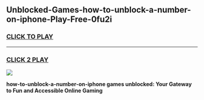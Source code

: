 
## Unblocked-Games-how-to-unblock-a-number-on-iphone-Play-Free-0fu2i
<h3>
<a href="https://premium76.site?title=how-to-unblock-a-number-on-iphone&ref=18A1">CLICK TO PLAY</a></h3>
<hr>

<h3>
<a href="https://premium76.site?title=how-to-unblock-a-number-on-iphone&ref=18A1">CLICK 2 PLAY</a>
  
</h3>

<a href="https://premium76.site?title=how-to-unblock-a-number-on-iphone&ref=18A1"><img src="https://clearcache.store/games.png"></a>


**how-to-unblock-a-number-on-iphone games unblocked: Your Gateway to Fun and Accessible Online Gaming**
